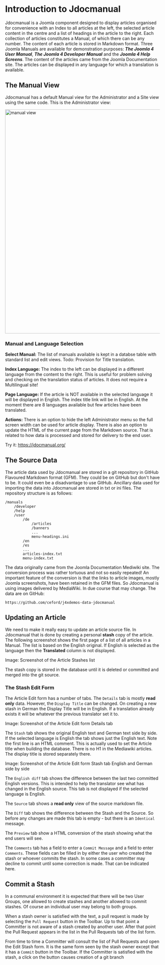 <!-- Filename: Introduction_to_Jdocmanual / Display title: Introduction to Jdocmanual -->


# Introduction to Jdocmanual

Jdocmanual is a Joomla component designed to display articles organised for convenience with an Index to all articles at the left, the selected article content in the centre and a list of headings in the article to the right. Each collection of articles constitutes a Manual, of which there can be any number. The content of each article is stored in Markdown format. Three Joomla Manuals are available for demonstration purposes: ***The Joomla 4 User Manual***, ***The Joomla 4 Developer Manual*** and the ***Joomla 4 Help Screens***. The content of the articles came from the Joomla Documentation site. The articles can be displayed in any language for which a translation is available. 

## The Manual View

Jdocmanual has a default Manual view for the Administrator and a Site view using the same code. This is the Administrator view:

<img src="/jdocmanual2/images/manuals/docs/en/jdocmanual/jdocmanual.png" class="screenshot" alt="manual view" title="The Jdocmanual Manual View" width=1440 height=728>

### Manual and Language Selection 

**Select Manual:** The list of manuals available is kept in a databse table with standard list and edit views. Todo: Provision for Title translation.

**Index Language:** The index to the left can be displayed in a different language from the content to the right. This is useful for problem solving and checking on the translation status of articles. It does not require a Multilingual site!

**Page Language:** If the article is NOT available in the selected language it will be displayed in English. The index title link will be in English. At the moment there are 8 languages available but few articles have been translated.

**Actions:** There is an option to hide the left Administrator menu so the full screen width can be used for article display. There is also an option to update the HTML of the current page from the Markdown source. That is related to how data is processed and stored for delivery to the end user.

Try it: https://jdocmanual.org/

## The Source Data

The article data used by Jdocmanual are stored in a git repository in GitHub Flavoured Markdown format (GFM). They could be on GitHub but don't have to be. It could even be a disadvantage to use GitHub. Ancillary data used for importing the data into Jdocmanual are stored in txt or ini files. The repository structure is as follows:

```
/manuals
    /developer
    /help
    /user
        /de
            /articles
            /banners
            ...
            menu-headings.ini
        /en
        /es
        ...
        articles-index.txt
        menu-index.txt
```

The data originally came from the Joomla Documentation Mediwiki site. The conversion process was rather tortuous and not so easily repeated! An important feature of the conversion is that the links to article images, mostly Joomla screenshots, have been retained in the GFM files. So Jdocmanual is using images delivered by MediaWiki. In due course that may change. The data are on GitHub:

```
https://github.com/ceford/j4xdemos-data-jdocmanual
```

## Updating an Article

We need to make it really easy to update an article source file. In Jdocmanual that is done by creating a personal **stash** copy of the article. The following screenshot shows the first page of a list of all articles in a Manual. The list is based on the English original. If English is selected as the language then the **Translated** column is not displayed.

Image: Screenshot of the Article Stashes list

The stash copy is stored in the database until it is deleted or committed and merged into the git source.

### The Stash Edit Form

The Article Edit form has a number of tabs. The `Details` tab is mostly **read only** data. However, the `Display Title` can be changed. On creating a new stash in German the Display Title will be in English. If a translation already exists it will be whatever the previous translator set it to.

Image: Screenshot of the Article Edit form Details tab

The `Stash` tab shows the original English text and German text side by side. If the selected language is English the tab shows just the English text. Note the first line is an HTML comment. This is actually used to set the Article title when building the database. There is no H1 in the Mediawiki articles. The display title is stored separately there.

Image: Screenshot of the Article Edit form Stash tab English and German side by side

The `English diff` tab shows the difference between the last two committed English versions. This is intended to help the translator see what has changed in the English source. This tab is not displayed if the selected language is English.

The `Source` tab shows a **read only** view of the source markdown file.

The `Diff` tab shows the difference between the Stash and the Source. So before any changes are made this tab is empty - but there is an `Identical` message.

The `Preview` tab show a HTML conversion of the stash showing what the end users will see.

The `Comments` tab has a field to enter a `Commit Message` and a field to enter `Comments`. These fields can be filled in by either the user who created the stash or whoever commits the stash. In some cases a committer may decline to commit until some correction is made. That can be indicated here.

## Commit a Stash

In a communal environment it is expected that there will be two User Groups, one allowed to create stashes and another allowed to commit stashes. Of course an individual user may belong to both groups.

When a stash owner is satisfied with the text, a pull request is made by selecting the `Pull Request` button in the Toolbar. Up to that point a Committer is not aware of a stash created by another user. After that point the Pull Request appears in the list in the Pull Requests tab of the list form.

From time to time a Committer will consult the list of Pull Requests and open the Edit Stash form. It is the same form seen by the stash owner except that it has a `Commit` button in the Toolbar. If the Committer is satisfied with the stash, a click on the button causes creation of a git branch